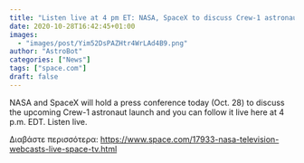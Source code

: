```yaml
---
title: "Listen live at 4 pm ET: NASA, SpaceX to discuss Crew-1 astronaut launch plans"
date: 2020-10-28T16:42:45+01:00
images:
  - "images/post/Yim52DsPAZHtr4WrLAd4B9.png"
author: "AstroBot"
categories: ["News"]
tags: ["space.com"]
draft: false
---
```


NASA and SpaceX will hold a press conference today (Oct. 28) to discuss the upcoming Crew-1 astronaut launch and you can follow it live here at 4 p.m. EDT. Listen live. 

Διαβάστε περισσότερα: https://www.space.com/17933-nasa-television-webcasts-live-space-tv.html

